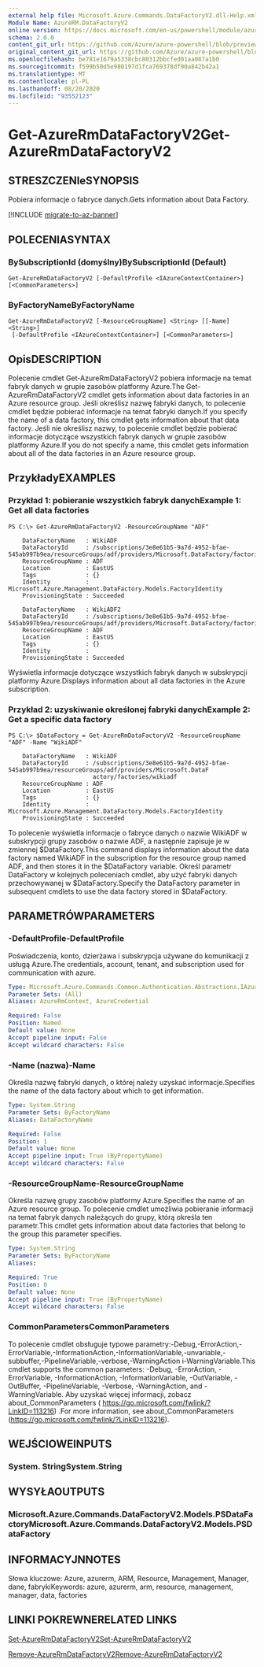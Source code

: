 ```yaml
---
external help file: Microsoft.Azure.Commands.DataFactoryV2.dll-Help.xml
Module Name: AzureRM.DataFactoryV2
online version: https://docs.microsoft.com/en-us/powershell/module/azurerm.datafactories/get-azurermdatafactoryv2
schema: 2.0.0
content_git_url: https://github.com/Azure/azure-powershell/blob/preview/src/ResourceManager/DataFactoryV2/Commands.DataFactoryV2/help/Get-AzureRmDataFactoryV2.md
original_content_git_url: https://github.com/Azure/azure-powershell/blob/preview/src/ResourceManager/DataFactoryV2/Commands.DataFactoryV2/help/Get-AzureRmDataFactoryV2.md
ms.openlocfilehash: be781e1679a5338cbc80312bbcfed01aa087a1b0
ms.sourcegitcommit: f599b50d5e980197d1fca769378df90a842b42a1
ms.translationtype: MT
ms.contentlocale: pl-PL
ms.lasthandoff: 08/20/2020
ms.locfileid: "93552123"
---
```

# <span data-ttu-id="b00dc-101">Get-AzureRmDataFactoryV2</span><span class="sxs-lookup"><span data-stu-id="b00dc-101">Get-AzureRmDataFactoryV2</span></span>

## <span data-ttu-id="b00dc-102">STRESZCZENIe</span><span class="sxs-lookup"><span data-stu-id="b00dc-102">SYNOPSIS</span></span>
<span data-ttu-id="b00dc-103">Pobiera informacje o fabryce danych.</span><span class="sxs-lookup"><span data-stu-id="b00dc-103">Gets information about Data Factory.</span></span>

[!INCLUDE [migrate-to-az-banner](../../includes/migrate-to-az-banner.md)]

## <span data-ttu-id="b00dc-104">POLECENIA</span><span class="sxs-lookup"><span data-stu-id="b00dc-104">SYNTAX</span></span>

### <span data-ttu-id="b00dc-105">BySubscriptionId (domyślny)</span><span class="sxs-lookup"><span data-stu-id="b00dc-105">BySubscriptionId (Default)</span></span>
```
Get-AzureRmDataFactoryV2 [-DefaultProfile <IAzureContextContainer>] [<CommonParameters>]
```

### <span data-ttu-id="b00dc-106">ByFactoryName</span><span class="sxs-lookup"><span data-stu-id="b00dc-106">ByFactoryName</span></span>
```
Get-AzureRmDataFactoryV2 [-ResourceGroupName] <String> [[-Name] <String>]
 [-DefaultProfile <IAzureContextContainer>] [<CommonParameters>]
```

## <span data-ttu-id="b00dc-107">Opis</span><span class="sxs-lookup"><span data-stu-id="b00dc-107">DESCRIPTION</span></span>
<span data-ttu-id="b00dc-108">Polecenie cmdlet Get-AzureRmDataFactoryV2 pobiera informacje na temat fabryk danych w grupie zasobów platformy Azure.</span><span class="sxs-lookup"><span data-stu-id="b00dc-108">The Get-AzureRmDataFactoryV2 cmdlet gets information about data factories in an Azure resource group.</span></span>
<span data-ttu-id="b00dc-109">Jeśli określisz nazwę fabryki danych, to polecenie cmdlet będzie pobierać informacje na temat fabryki danych.</span><span class="sxs-lookup"><span data-stu-id="b00dc-109">If you specify the name of a data factory, this cmdlet gets information about that data factory.</span></span>
<span data-ttu-id="b00dc-110">Jeśli nie określisz nazwy, to polecenie cmdlet będzie pobierać informacje dotyczące wszystkich fabryk danych w grupie zasobów platformy Azure.</span><span class="sxs-lookup"><span data-stu-id="b00dc-110">If you do not specify a name, this cmdlet gets information about all of the data factories in an Azure resource group.</span></span>

## <span data-ttu-id="b00dc-111">Przykłady</span><span class="sxs-lookup"><span data-stu-id="b00dc-111">EXAMPLES</span></span>

### <span data-ttu-id="b00dc-112">Przykład 1: pobieranie wszystkich fabryk danych</span><span class="sxs-lookup"><span data-stu-id="b00dc-112">Example 1: Get all data factories</span></span>
```
PS C:\> Get-AzureRmDataFactoryV2 -ResourceGroupName "ADF"

    DataFactoryName   : WikiADF
    DataFactoryId     : /subscriptions/3e8e61b5-9a7d-4952-bfae-545ab997b9ea/resourceGroups/adf/providers/Microsoft.DataFactory/factories/wikiadf
    ResourceGroupName : ADF
    Location          : EastUS
    Tags              : {}
    Identity          : Microsoft.Azure.Management.DataFactory.Models.FactoryIdentity
    ProvisioningState : Succeeded

    DataFactoryName   : WikiADF2
    DataFactoryId     : /subscriptions/3e8e61b5-9a7d-4952-bfae-545ab997b9ea/resourceGroups/adf/providers/Microsoft.DataFactory/factories/wikiadf2
    ResourceGroupName : ADF
    Location          : EastUS
    Tags              : {}
    Identity          :
    ProvisioningState : Succeeded
```

<span data-ttu-id="b00dc-113">Wyświetla informacje dotyczące wszystkich fabryk danych w subskrypcji platformy Azure.</span><span class="sxs-lookup"><span data-stu-id="b00dc-113">Displays information about all data factories in the Azure subscription.</span></span>

### <span data-ttu-id="b00dc-114">Przykład 2: uzyskiwanie określonej fabryki danych</span><span class="sxs-lookup"><span data-stu-id="b00dc-114">Example 2: Get a specific data factory</span></span>
```
PS C:\> $DataFactory = Get-AzureRmDataFactoryV2 -ResourceGroupName "ADF" -Name "WikiADF"

    DataFactoryName   : WikiADF
    DataFactoryId     : /subscriptions/3e8e61b5-9a7d-4952-bfae-545ab997b9ea/resourceGroups/adf/providers/Microsoft.DataF
                        actory/factories/wikiadf
    ResourceGroupName : ADF
    Location          : EastUS
    Tags              : {}
    Identity          : Microsoft.Azure.Management.DataFactory.Models.FactoryIdentity
    ProvisioningState : Succeeded
```

<span data-ttu-id="b00dc-115">To polecenie wyświetla informacje o fabryce danych o nazwie WikiADF w subskrypcji grupy zasobów o nazwie ADF, a następnie zapisuje je w zmiennej $DataFactory.</span><span class="sxs-lookup"><span data-stu-id="b00dc-115">This command displays information about the data factory named WikiADF in the subscription for the resource group named ADF, and then stores it in the $DataFactory variable.</span></span>
<span data-ttu-id="b00dc-116">Określ parametr DataFactory w kolejnych poleceniach cmdlet, aby użyć fabryki danych przechowywanej w $DataFactory.</span><span class="sxs-lookup"><span data-stu-id="b00dc-116">Specify the DataFactory parameter in subsequent cmdlets to use the data factory stored in $DataFactory.</span></span>

## <span data-ttu-id="b00dc-117">PARAMETRÓW</span><span class="sxs-lookup"><span data-stu-id="b00dc-117">PARAMETERS</span></span>

### <span data-ttu-id="b00dc-118">-DefaultProfile</span><span class="sxs-lookup"><span data-stu-id="b00dc-118">-DefaultProfile</span></span>
<span data-ttu-id="b00dc-119">Poświadczenia, konto, dzierżawa i subskrypcja używane do komunikacji z usługą Azure.</span><span class="sxs-lookup"><span data-stu-id="b00dc-119">The credentials, account, tenant, and subscription used for communication with azure.</span></span>

```yaml
Type: Microsoft.Azure.Commands.Common.Authentication.Abstractions.IAzureContextContainer
Parameter Sets: (All)
Aliases: AzureRmContext, AzureCredential

Required: False
Position: Named
Default value: None
Accept pipeline input: False
Accept wildcard characters: False
```

### <span data-ttu-id="b00dc-120">-Name (nazwa)</span><span class="sxs-lookup"><span data-stu-id="b00dc-120">-Name</span></span>
<span data-ttu-id="b00dc-121">Określa nazwę fabryki danych, o której należy uzyskać informacje.</span><span class="sxs-lookup"><span data-stu-id="b00dc-121">Specifies the name of the data factory about which to get information.</span></span>

```yaml
Type: System.String
Parameter Sets: ByFactoryName
Aliases: DataFactoryName

Required: False
Position: 1
Default value: None
Accept pipeline input: True (ByPropertyName)
Accept wildcard characters: False
```

### <span data-ttu-id="b00dc-122">-ResourceGroupName</span><span class="sxs-lookup"><span data-stu-id="b00dc-122">-ResourceGroupName</span></span>
<span data-ttu-id="b00dc-123">Określa nazwę grupy zasobów platformy Azure.</span><span class="sxs-lookup"><span data-stu-id="b00dc-123">Specifies the name of an Azure resource group.</span></span>
<span data-ttu-id="b00dc-124">To polecenie cmdlet umożliwia pobieranie informacji na temat fabryk danych należących do grupy, którą określa ten parametr.</span><span class="sxs-lookup"><span data-stu-id="b00dc-124">This cmdlet gets information about data factories that belong to the group this parameter specifies.</span></span>

```yaml
Type: System.String
Parameter Sets: ByFactoryName
Aliases:

Required: True
Position: 0
Default value: None
Accept pipeline input: True (ByPropertyName)
Accept wildcard characters: False
```

### <span data-ttu-id="b00dc-125">CommonParameters</span><span class="sxs-lookup"><span data-stu-id="b00dc-125">CommonParameters</span></span>
<span data-ttu-id="b00dc-126">To polecenie cmdlet obsługuje typowe parametry:-Debug,-ErrorAction,-ErrorVariable,-InformationAction,-InformationVariable,-unvariable,-subbuffer,-PipelineVariable,-verbose,-WarningAction i-WarningVariable.</span><span class="sxs-lookup"><span data-stu-id="b00dc-126">This cmdlet supports the common parameters: -Debug, -ErrorAction, -ErrorVariable, -InformationAction, -InformationVariable, -OutVariable, -OutBuffer, -PipelineVariable, -Verbose, -WarningAction, and -WarningVariable.</span></span> <span data-ttu-id="b00dc-127">Aby uzyskać więcej informacji, zobacz about_CommonParameters ( https://go.microsoft.com/fwlink/?LinkID=113216) .</span><span class="sxs-lookup"><span data-stu-id="b00dc-127">For more information, see about_CommonParameters (https://go.microsoft.com/fwlink/?LinkID=113216).</span></span>

## <span data-ttu-id="b00dc-128">WEJŚCIOWE</span><span class="sxs-lookup"><span data-stu-id="b00dc-128">INPUTS</span></span>

### <span data-ttu-id="b00dc-129">System. String</span><span class="sxs-lookup"><span data-stu-id="b00dc-129">System.String</span></span>

## <span data-ttu-id="b00dc-130">WYSYŁA</span><span class="sxs-lookup"><span data-stu-id="b00dc-130">OUTPUTS</span></span>

### <span data-ttu-id="b00dc-131">Microsoft.Azure.Commands.DataFactoryV2.Models.PSDataFactory</span><span class="sxs-lookup"><span data-stu-id="b00dc-131">Microsoft.Azure.Commands.DataFactoryV2.Models.PSDataFactory</span></span>

## <span data-ttu-id="b00dc-132">INFORMACYJN</span><span class="sxs-lookup"><span data-stu-id="b00dc-132">NOTES</span></span>
<span data-ttu-id="b00dc-133">Słowa kluczowe: Azure, azurerm, ARM, Resource, Management, Manager, dane, fabryki</span><span class="sxs-lookup"><span data-stu-id="b00dc-133">Keywords: azure, azurerm, arm, resource, management, manager, data, factories</span></span>

## <span data-ttu-id="b00dc-134">LINKI POKREWNE</span><span class="sxs-lookup"><span data-stu-id="b00dc-134">RELATED LINKS</span></span>

[<span data-ttu-id="b00dc-135">Set-AzureRmDataFactoryV2</span><span class="sxs-lookup"><span data-stu-id="b00dc-135">Set-AzureRmDataFactoryV2</span></span>]()

[<span data-ttu-id="b00dc-136">Remove-AzureRmDataFactoryV2</span><span class="sxs-lookup"><span data-stu-id="b00dc-136">Remove-AzureRmDataFactoryV2</span></span>]()

